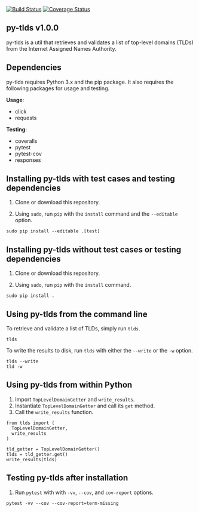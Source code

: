 [![Build Status](https://travis-ci.com/critical-path/py-tlds.svg?branch=master)](https://travis-ci.com/critical-path/py-tlds) [![Coverage Status](https://coveralls.io/repos/github/critical-path/py-tlds/badge.svg)](https://coveralls.io/github/critical-path/py-tlds)

## py-tlds v1.0.0

py-tlds is a util that retrieves and validates a list of top-level domains (TLDs) from the Internet Assigned Names Authority.


## Dependencies

py-tlds requires Python 3.x and the pip package.  It also requires the following packages for usage and testing.

__Usage__:
- click
- requests

__Testing__:
- coveralls
- pytest
- pytest-cov
- responses


## Installing py-tlds with test cases and testing dependencies

1. Clone or download this repository.

2. Using `sudo`, run `pip` with the `install` command and the `--editable` option.

```
sudo pip install --editable .[test]
```


## Installing py-tlds without test cases or testing dependencies

1. Clone or download this repository.

2. Using `sudo`, run `pip` with the `install` command.

```
sudo pip install .
```


## Using py-tlds from the command line

To retrieve and validate a list of TLDs, simply run `tlds`.

```
tlds
```

To write the results to disk, run `tlds` with either the `--write` or the `-w` option.

```
tlds --write
tld -w
```


## Using py-tlds from within Python

1. Import `TopLevelDomainGetter` and `write_results`.
2. Instantiate `TopLevelDomainGetter` and call its `get` method.
3. Call the `write_results` function.


```
from tlds import (
  TopLevelDomainGetter,
  write_results
)

tld_getter = TopLevelDomainGetter()
tlds = tld_getter.get()
write_results(tlds)
```


## Testing py-tlds after installation

1. Run `pytest` with with `-vv`, `--cov`, and `cov-report` options.

```
pytest -vv --cov --cov-report=term-missing
```
